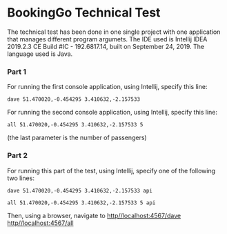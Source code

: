 # BookingGo Technical Test
 
The technical test has been done in one single project with one application that manages different program argumets.
The IDE used is Intellij IDEA 2019.2.3 CE Build #IC - 192.6817.14, built on September 24, 2019. The language used is Java.

### Part 1
For running the first console application, using Intellij, specify this line:

```
dave 51.470020,-0.454295 3.410632,-2.157533
```

For running the second console application, using Intellij, specify this line: 
```
all 51.470020,-0.454295 3.410632,-2.157533 5
```

(the last parameter is the number of passengers)

### Part 2
For running this part of the test, using Intellij, specify one of the following two lines:
```
dave 51.470020,-0.454295 3.410632,-2.157533 api
```

```
all 51.470020,-0.454295 3.410632,-2.157533 5 api
```

Then, using a browser, navigate to 
[http//localhost:4567/dave](http//localhost:4567/dave)
[http//localhost:4567/all](http//localhost:4567/all)
